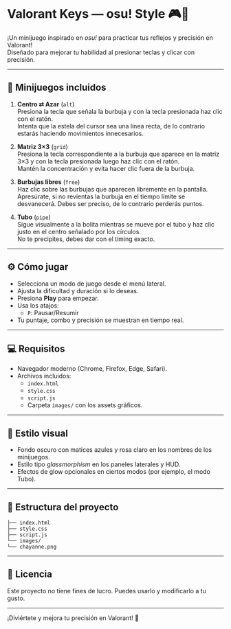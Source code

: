 # Valorant Keys — osu! Style 🎮🎵

¡Un minijuego inspirado en *osu!* para practicar tus reflejos y precisión en Valorant!  
Diseñado para mejorar tu habilidad al presionar teclas y clicar con precisión.

---

## 🎯 Minijuegos incluidos

1. **Centro ⇄ Azar** (`alt`)  
   Presiona la tecla que señala la burbuja y con la tecla presionada haz clic con el ratón.  
   Intenta que la estela del cursor sea una línea recta, de lo contrario estarás haciendo movimientos innecesarios.

2. **Matriz 3×3** (`grid`)  
   Presiona la tecla correspondiente a la burbuja que aparece en la matriz 3×3 y con la tecla presionada luego haz clic con el ratón.  
   Mantén la concentración y evita hacer clic fuera de la burbuja.

3. **Burbujas libres** (`free`)  
   Haz clic sobre las burbujas que aparecen libremente en la pantalla.  
   Apresúrate, si no revientas la burbuja en el tiempo límite se desvanecerá.
   Debes ser preciso, de lo contrario perderás puntos.

4. **Tubo** (`pipe`)  
   Sigue visualmente a la bolita mientras se mueve por el tubo y haz clic justo en el centro señalado por los círculos.  
   No te precipites, debes dar con el timing exacto.

---

## ⚙️ Cómo jugar

- Selecciona un modo de juego desde el menú lateral.  
- Ajusta la dificultad y duración si lo deseas.  
- Presiona **Play** para empezar.  
- Usa los atajos:  
  - `P`: Pausar/Resumir  
- Tu puntaje, combo y precisión se muestran en tiempo real.  

---

## 💻 Requisitos

- Navegador moderno (Chrome, Firefox, Edge, Safari).  
- Archivos incluidos:  
  - `index.html`  
  - `style.css`  
  - `script.js`  
  - Carpeta `images/` con los assets gráficos.

---

## 🌙 Estilo visual

- Fondo oscuro con matices azules y rosa claro en los nombres de los minijuegos.  
- Estilo tipo *glassmorphism* en los paneles laterales y HUD.  
- Efectos de glow opcionales en ciertos modos (por ejemplo, el modo Tubo).  

---

## 📂 Estructura del proyecto

```ValorantKeys-Osu/
├── index.html
├── style.css
├── script.js
└── images/
└── chayanne.png
```


---

## 📝 Licencia

Este proyecto no tiene fines de lucro. Puedes usarlo y modificarlo a tu gusto.  

---

¡Diviértete y mejora tu precisión en Valorant! 🌺
